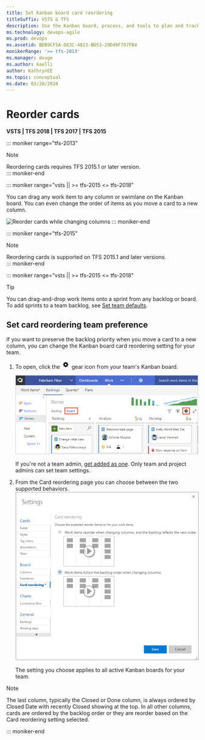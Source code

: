```yaml
---
title: Set Kanban board card reordering
titleSuffix: VSTS & TFS
description: Use the Kanban board, process, and tools to plan and track work in Visual Studio Team Services and Team Foundation Server 
ms.technology: devops-agile
ms.prod: devops
ms.assetid: BDB9CF5A-D83C-4823-BD53-29D49F797FB4
monikerRange: '>= tfs-2013'
ms.manager: douge
ms.author: kaelli
author: KathrynEE
ms.topic: conceptual
ms.date: 03/20/2018
---
```



# Reorder cards  
<b>VSTS | TFS 2018 | TFS 2017 | TFS 2015</b> 

::: moniker range="tfs-2013"
> [!NOTE]   
> Reordering cards requires TFS 2015.1 or later version.  
::: moniker-end

::: moniker range="vsts || >= tfs-2015 <= tfs-2018"
<a id="reorder-cards"></a>

You can drag any work item to any column or swimlane on the Kanban board. You can even change the order of items as you move a card to a new column. 

![Reorder cards while changing columns](https://i3-vso.sec.s-msft.com/dynimg/IC822185.gif)
::: moniker-end


::: moniker range="tfs-2015"
> [!NOTE]  
> Reordering cards is supported on TFS 2015.1 and later versions.  
::: moniker-end

::: moniker range="vsts || >= tfs-2015 <= tfs-2018"
> [!TIP]
> You can drag-and-drop work items onto a sprint from any backlog or board. To add sprints to a team backlog, see [Set team defaults](../../organizations/settings/set-team-defaults.md). 



<a id="card-reorder-setting"></a>

## Set card reordering team preference  

If you want to preserve the backlog priority when you move a card to a new column, you can change the Kanban board card reordering setting for your team. 

1. To open, click the ![gear icon](../_img/icons/team-settings-gear-icon.png) gear icon from your team's Kanban board.  

	![Kanban board, open common configuration settings](_img/customize-cards/open-config-dialog.png)  

	If you're not a team admin, [get added as one](../scale/add-team-administrator.md). Only team and project admins can set team settings.  

2. From the Card reordering page you can choose between the two supported behaviors.    
	<img src="../kanban/_img/kanban-card-reordering-up1.png" alt="Kanban board, Card reordering configuration dialog" style="border: 1px solid #C3C3C3;" />   

	The setting you choose applies to all active Kanban boards for your team.  


<a id="card-reorder-note"></a>

> [!NOTE]  
> The last column, typically the Closed or Done column, is always ordered by Closed Date with recently Closed showing at the top. In all other columns, cards are ordered by the backlog order or they are reorder based on the Card reordering setting selected.  

::: moniker-end


